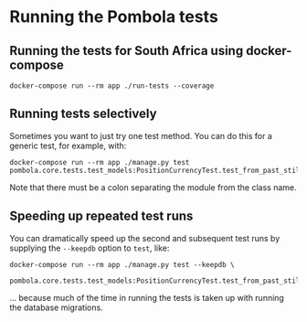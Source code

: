 # Running the Pombola tests

## Running the tests for South Africa using docker-compose

	docker-compose run --rm app ./run-tests --coverage

## Running tests selectively

Sometimes you want to just try one test method. You can do this
for a generic test, for example, with:

	docker-compose run --rm app ./manage.py test pombola.core.tests.test_models:PositionCurrencyTest.test_from_past_still_current

Note that there must be a colon separating the module from the
class name.

## Speeding up repeated test runs

You can dramatically speed up the second and subsequent test 
runs by supplying the `--keepdb` option to `test`, like:

	docker-compose run --rm app ./manage.py test --keepdb \
		pombola.core.tests.test_models:PositionCurrencyTest.test_from_past_still_current

... because much of the time in running the tests is taken up
with running the database migrations.
